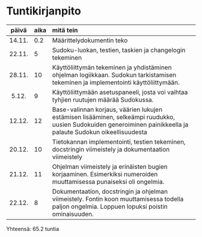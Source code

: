 # Tuntikirjanpito

| päivä | aika | mitä tein |
| :----:|:-----| :----- |
| 14.11. | 0.2 | Määrittelydokumentin teko |
| 22.11. | 5 | Sudoku-luokan, testien, taskien ja changelogin tekeminen |
| 28.11. | 10 | Käyttöliittymän tekeminen ja yhdistäminen ohjelman logiikkaan. Sudokun tarkistamisen tekeminen ja implementointi käyttöliittymään. |
| 5.12. | 9 | Käyttöliittymään asetuspaneeli, josta voi vaihtaa tyhjien ruutujen määrää Sudokussa. |
| 12.12. | 12 | Base-valinnan korjaus, väärien lukujen estämisen lisääminen, selkeämpi ruudukko, uusien Sudokuiden generoiminen painikkeella ja palaute Sudokun oikeellisuudesta |
| 20.12. | 10 | Tietokannan implementointi, testien tekeminen, docstringin viimeistely ja dokumentaation viimeistely |
| 21.12. | 11 | Ohjelman viimeistely ja erinäisten bugien korjaaminen. Esimerkiksi numeroiden muuttamisessa punaiseksi oli ongelmia. |
| 22.12. | 8 | Dokumentaation, docstringin ja ohjelman viimeistely. Fontin koon muuttamisessa todella paljon ongelmia. Loppuen lopuksi poistin ominaisuuden. |

Yhteensä: 65.2 tuntia